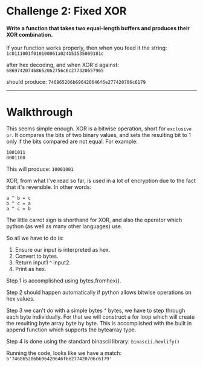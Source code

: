# Challenge 2: Fixed XOR
#### Write a function that takes two equal-length buffers and produces their XOR combination.

If your function works properly, then when you feed it the string:
`1c0111001f010100061a024b53535009181c`

after hex decoding, and when XOR'd against:
`686974207468652062756c6c277320657965`

should produce:
`746865206b696420646f6e277420706c6179`

---

# Walkthrough

This seems simple enough. XOR is a bitwise operation, short for `exclusive or`. It compares the bits of two binary values, and sets the resulting bit to 1 only if the bits compared are not equal. For example:

```
1001011
0001100
```
This will produce: `10001001`

XOR, from what I've read so far, is used in a lot of encryption due to the fact that it's reversible. In other words:

```
a ^ b = c
b ^ c = a
a ^ c = b
```

The little carrot sign is shorthand for XOR, and also the operator which python (as well as many other languages) use.

So all we have to do is:
1. Ensure our input is interpreted as hex.
2. Convert to bytes.
3. Return input1 ^ input2.
4. Print as hex.

Step 1 is accomplished using bytes.fromhex().

Step 2 should happen automatically if python allows bitwise operations on hex values.

Step 3 we can't do with a simple bytes ^ bytes, we have to step through each byte individually. For that we will construct a for loop which will create the resulting byte array byte by byte. This is accomplished with the built in append function which supports the bytearray type.

Step 4 is done using the standard binascii library: `binascii.hexlify()`

Running the code, looks like we have a match: `b'746865206b696420646f6e277420706c6179'`
